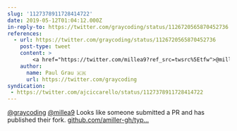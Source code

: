 ```yaml
---
slug: '1127378911728414722'
date: 2019-05-12T01:04:12.000Z
in-reply-to: https://twitter.com/graycoding/status/1126720565870452736
references:
  - url: https://twitter.com/graycoding/status/1126720565870452736
    post-type: tweet
    content: >
        <a href="https://twitter.com/millea9?ref_src=twsrc%5Etfw">@millea9</a> Hi Adam, <a href="https://t.co/je6cW8PZkj">https://t.co/je6cW8PZkj</a> seems broken, for the same reason like other plugins broke a few months ago <a href="https://t.co/DYG1wHt4wf">https://t.co/DYG1wHt4wf</a><br>Do you have any plan to fix this? I&#39;d like to help.
    author:
      name: Paul Grau 🇰🇷
      url: https://twitter.com/graycoding
syndication:
 - https://twitter.com/ajciccarello/status/1127378911728414722
---
```


[@graycoding](https://twitter.com/graycoding) [@millea9](https://twitter.com/millea9) Looks like someone submitted a PR and has published their fork.
[github.com/amiller-gh/typ…](https://github.com/amiller-gh/typedoc-plugin-monorepo/pull/2)
